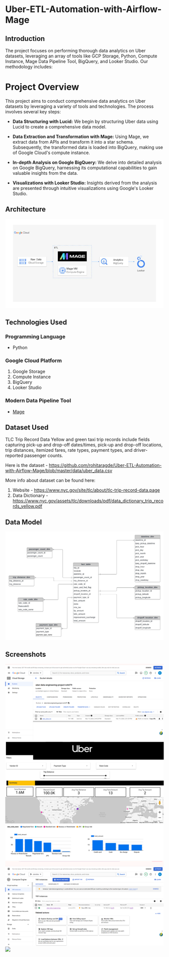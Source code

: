 # Uber-ETL-Automation-with-Airflow-Mage

## Introduction
The project focuses on performing thorough data analytics on Uber datasets, leveraging an array of tools like GCP Storage, Python, Compute Instance, Mage Data Pipeline Tool, BigQuery, and Looker Studio. Our methodology includes:

# Project Overview

This project aims to conduct comprehensive data analytics on Uber datasets by leveraging a variety of tools and technologies. The process involves several key steps:

- **Data Structuring with Lucid:** We begin by structuring Uber data using Lucid to create a comprehensive data model.

- **Data Extraction and Transformation with Mage:** Using Mage, we extract data from APIs and transform it into a star schema. Subsequently, the transformed data is loaded into BigQuery, making use of Google Cloud's compute instance.

- **In-depth Analysis on Google BigQuery:** We delve into detailed analysis on Google BigQuery, harnessing its computational capabilities to gain valuable insights from the data.

- **Visualizations with Looker Studio:** Insights derived from the analysis are presented through intuitive visualizations using Google's Looker Studio.


## Architecture 
<img src="images/architecture.jpg">

## Technologies Used

### Programming Language
- Python

### Google Cloud Platform
1. Google Storage
2. Compute Instance 
3. BigQuery
4. Looker Studio

### Modern Data Pipeline Tool
- [Mage](https://www.mage.ai/)


## Dataset Used
TLC Trip Record Data
Yellow and green taxi trip records include fields capturing pick-up and drop-off dates/times, pick-up and drop-off locations, trip distances, itemized fares, rate types, payment types, and driver-reported passenger counts. 

Here is the dataset - https://github.com/rohitaragde/Uber-ETL-Automation-with-Airflow-Mage/blob/master/data/uber_data.csv

More info about dataset can be found here:
1. Website - https://www.nyc.gov/site/tlc/about/tlc-trip-record-data.page
2. Data Dictionary - https://www.nyc.gov/assets/tlc/downloads/pdf/data_dictionary_trip_records_yellow.pdf

## Data Model
<img src="data_model.jpeg">

## Screenshots
<img src="images/gcp_bucket.png">
<img src="images/Uber_Dashboard.jpg">
<img src="images/cloud_vm_instance.png">
<img src="images/bigquery.png">
